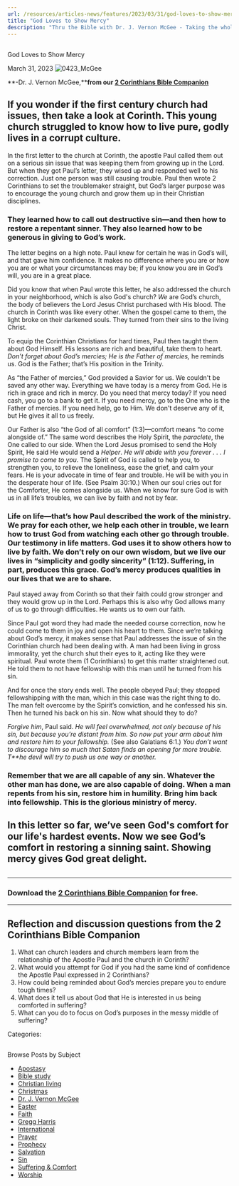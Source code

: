 ```yaml
---
url: /resources/articles-news/features/2023/03/31/god-loves-to-show-mercy
title: "God Loves to Show Mercy"
description: "Thru the Bible with Dr. J. Vernon McGee - Taking the whole Word to the whole world"
---
```







## 
 God Loves to Show Mercy


March 31, 2023
![](https://ttb.org/images/default-source/features-and-news/0423_mcgee366ce8a0-a471-44eb-b394-e740150065c2.png?sfvrsn=d9891816_1 "0423_McGee")




**-Dr. J. Vernon McGee,****from our [2 Corinthians Bible Companion](/docs/default-source/booklets/ttb_2-corinthians-bible-companion.pdf?sfvrsn=7d961816_2)**

## 

## 

## If you wonder if the first century church had issues, then take a look at Corinth. This young church struggled to know how to live pure, godly lives in a corrupt culture.

In the first letter to the church at Corinth, the apostle Paul called them out on a serious sin issue that was keeping them from growing up in the Lord. But when they got Paul’s letter, they wised up and responded well to his correction. Just one person was still causing trouble. Paul then wrote 2 Corinthians to set the troublemaker straight, but God’s larger purpose was to encourage the young church and grow them up in their Christian disciplines. 

### They learned how to call out destructive sin—and then how to restore a repentant sinner. They also learned how to be generous in giving to God’s work.

The letter begins on a high note. Paul knew for certain he was in God’s will, and that gave him confidence. It makes no difference where you are or how you are or what your circumstances may be; if you know you are in God’s will, you are in a great place. 

Did you know that when Paul wrote this letter, he also addressed the church in your neighborhood, which is also God's church? *We* are God’s church, the body of believers the Lord Jesus Christ purchased with His blood. The church in Corinth was like every other. When the gospel came to them, the light broke on their darkened souls. They turned from their sins to the living Christ. 

To equip the Corinthian Christians for hard times, Paul then taught them about God Himself. His lessons are rich and beautiful, take them to heart. *Don’t forget about God’s mercies; He is the Father of mercies,* he reminds us. God is the Father; that’s His position in the Trinity. 

As “the Father of mercies,” God provided a Savior for us. We couldn't be saved any other way. Everything we have today is a mercy from God. He is rich in grace and rich in mercy. Do you need that mercy today? If you need cash, you go to a bank to get it. If you need mercy, go to the One who is the Father of mercies. If you need help, go to Him. We don't deserve any of it, but He gives it all to us freely. 

Our Father is also “the God of all comfort” (1:3)—comfort means “to come alongside of.” The same word describes the Holy Spirit, the *paraclete*, the One called to our side. When the Lord Jesus promised to send the Holy Spirit, He said He would send a *Helper*. *He will abide with you forever . . . I promise to come to you*. The Spirit of God is called to help you, to strengthen you, to relieve the loneliness, ease the grief, and calm your fears. He is your advocate in time of fear and trouble. He will be with you in the desperate hour of life. (See Psalm 30:10.) When our soul cries out for the Comforter, He comes alongside us. When we know for sure God is with us in all life’s troubles, we can live by faith and not by fear.

### Life on life—that’s how Paul described the work of the ministry. We pray for each other, we help each other in trouble, we learn how to trust God from watching each other go through trouble. Our testimony in life matters. God uses it to show others how to live by faith. We don’t rely on our own wisdom, but we live our lives in “simplicity and godly sincerity” (1:12). Suffering, in part, produces this grace. God’s mercy produces qualities in our lives that we are to share.

Paul stayed away from Corinth so that their faith could grow stronger and they would grow up in the Lord. Perhaps this is also why God allows many of us to go through difficulties. He wants us to own our faith. 

Since Paul got word they had made the needed course correction, now he could come to them in joy and open his heart to them. Since we’re talking about God’s mercy, it makes sense that Paul addresses the issue of sin the Corinthian church had been dealing with. A man had been living in gross immorality, yet the church shut their eyes to it, acting like they were spiritual. Paul wrote them (1 Corinthians) to get this matter straightened out. He told them to not have fellowship with this man until he turned from his sin.

And for once the story ends well. The people obeyed Paul; they stopped fellowshipping with the man, which in this case was the right thing to do. The man felt overcome by the Spirit’s conviction, and he confessed his sin. Then he turned his back on his sin. Now what should they to do? 

*Forgive him*, Paul said. *He will feel overwhelmed, not only because of his sin, but because you’re distant from him. So now put your arm about him and restore him to your fellowship.* (See also Galatians 6:1.) *You don’t want to discourage him so much that Satan finds an opening for more trouble.* *T**he devil will try to push us one way or another.* 

### Remember that we are all capable of any sin. Whatever the other man has done, we are also capable of doing. When a man repents from his sin, restore him in humility. Bring him back into fellowship. This is the glorious ministry of mercy.

## In this letter so far, we’ve seen God's comfort for our life's hardest events. Now we see God’s comfort in restoring a sinning saint. Showing mercy gives God great delight.

## 



---

### Download the [2 Corinthians Bible Companion](/docs/default-source/booklets/ttb_2-corinthians-bible-companion.pdf?sfvrsn=7d961816_2) for free.



---

## Reflection and discussion questions from the 2 Corinthians Bible Companion

1. What can church leaders and church members learn from the relationship of the Apostle Paul and the church in Corinth?
2. What would you attempt for God if you had the same kind of confidence the Apostle Paul expressed in 2 Corinthians?
3. How could being reminded about God’s mercies prepare you to endure tough times?
4. What does it tell us about God that He is interested in us being comforted in suffering?
5. What can you do to focus on God’s purposes in the messy middle of suffering?



Categories: 









## 
 Browse Posts by Subject


* [Apostasy](/resources/articles-news/-in-tags/tags/Apostasy)
* [Bible study](/resources/articles-news/-in-tags/tags/Bible-study)
* [Christian living](/resources/articles-news/-in-tags/tags/Christian-living)
* [Christmas](/resources/articles-news/-in-tags/tags/Christmas)
* [Dr. J. Vernon McGee](/resources/articles-news/-in-tags/tags/Dr-J-Vernon-McGee)
* [Easter](/resources/articles-news/-in-tags/tags/easter)
* [Faith](/resources/articles-news/-in-tags/tags/Faith)
* [Gregg Harris](/resources/articles-news/-in-tags/tags/Gregg-Harris)
* [International](/resources/articles-news/-in-tags/tags/International)
* [Prayer](/resources/articles-news/-in-tags/tags/prayer)
* [Prophecy](/resources/articles-news/-in-tags/tags/Prophecy)
* [Salvation](/resources/articles-news/-in-tags/tags/Salvation)
* [Sin](/resources/articles-news/-in-tags/tags/sin)
* [Suffering & Comfort](/resources/articles-news/-in-tags/tags/Suffering-Comfort)
* [Worship](/resources/articles-news/-in-tags/tags/worship)






